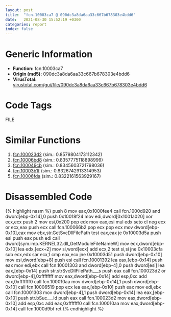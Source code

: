 ```yaml
---
layout: post
title:  "fcn.10003ca7 @ 090dc3a8da6aa33c667b678303e4bdd6"
date:   2021-08-30 15:52:19 +0300
categories: report
index: false
---
```


# Generic Information
- **Function:** fcn.10003ca7
- **Origin (md5):** 090dc3a8da6aa33c667b678303e4bdd6
- **VirusTotal:** [virustotal.com/gui/file/090dc3a8da6aa33c667b678303e4bdd6][virustotal_ref]

# Code Tags
<span class="tag" id="FILE">FILE</span>


# Similar Functions

1. [fcn.100023d2][similar_1_ref] (sim.: 0.8579804173112342)
2. [fcn.10006bd8][similar_2_ref] (sim.: 0.8357775118898999)
3. [fcn.100049cb][similar_3_ref] (sim.: 0.8345603721798036)
4. [fcn.10003b1f][similar_4_ref] (sim.: 0.8326742913314953)
5. [fcn.10006fda][similar_5_ref] (sim.: 0.8322161563929167)


# Disassembled Code

{% highlight nasm %}
push 8
mov eax,0x1000fee4
call fcn.1000d920
and dword[ebp-0x14],0
push 0x10018f24
mov edi,dword[0x1001a020]
xor ecx,ecx
push 2
mov esi,0x200
pop edx
mov eax,esi
mul edx
seto cl
neg ecx
or ecx,eax
push ecx
call fcn.100066b2
pop ecx
pop ecx
mov dword[ebp-0x10],eax
mov ebx,str.GetSvcDllFilePath
test eax,eax
je 0x10003d5a
push esi
push eax
push edi
call dword[sym.imp.KERNEL32.dll_GetModuleFileNameW]
mov ecx,dword[ebp-0x10]
lea edx,[ecx+2]
mov si,word[ecx]
add ecx,2
test si,si
jne 0x10003cfa
sub ecx,edx
sar ecx,1
cmp eax,ecx
jne 0x10003d51
push dword[ebp-0x10]
mov esi,dword[ebp+8]
push esi
call fcn.10001392
lea eax,[ebp-0x14]
push eax
mov edi,ebx
call fcn.10001303
and dword[ebp-4],0
push dword[esi]
lea eax,[ebp-0x14]
push str.strSvcDllFilePath___s
push eax
call fcn.100023d2
or dword[ebp-4],0xffffffff
mov eax,dword[ebp-0x14]
add esp,0xc
add eax,0xfffffff0
call fcn.100010aa
mov dword[ebp-0x14],1
push dword[ebp-0x10]
call fcn.10006519
pop ecx
lea eax,[ebp-0x10]
push eax
mov edi,ebx
call fcn.10001303
mov dword[ebp-4],1
push dword[ebp-0x14]
lea eax,[ebp-0x10]
push str.bSuc___ld
push eax
call fcn.100023d2
mov eax,dword[ebp-0x10]
add esp,0xc
add eax,0xfffffff0
call fcn.100010aa
mov eax,dword[ebp-0x14]
call fcn.1000d9bf
ret 
{% endhighlight %}


[similar_1_ref]: /report/fcn.100023d2@090dc3a8da6aa33c667b678303e4bdd6
[similar_2_ref]: /report/fcn.10006bd8@01917ef1a6330a4695a0deaf2b7bc13a
[similar_3_ref]: /report/fcn.100049cb@01917ef1a6330a4695a0deaf2b7bc13a
[similar_4_ref]: /report/fcn.10003b1f@090dc3a8da6aa33c667b678303e4bdd6
[similar_5_ref]: /report/fcn.10006fda@01917ef1a6330a4695a0deaf2b7bc13a
[virustotal_ref]: https://www.virustotal.com/gui/file/090dc3a8da6aa33c667b678303e4bdd6
